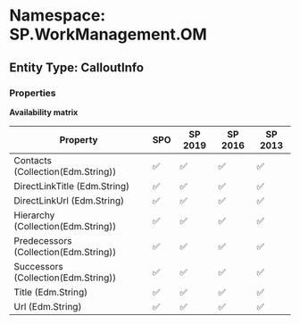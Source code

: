 # Namespace: SP.WorkManagement.OM

## Entity Type: CalloutInfo

### Properties

**Availability matrix**

Property | SPO | SP 2019 | SP 2016 | SP 2013
----------|-----|---------|---------|--------
Contacts (Collection(Edm.String)) | ✅ | ✅ | ✅ | ✅
DirectLinkTitle (Edm.String) | ✅ | ✅ | ✅ | ✅
DirectLinkUrl (Edm.String) | ✅ | ✅ | ✅ | ✅
Hierarchy (Collection(Edm.String)) | ✅ | ✅ | ✅ | ✅
Predecessors (Collection(Edm.String)) | ✅ | ✅ | ✅ | ✅
Successors (Collection(Edm.String)) | ✅ | ✅ | ✅ | ✅
Title (Edm.String) | ✅ | ✅ | ✅ | ✅
Url (Edm.String) | ✅ | ✅ | ✅ | ✅

